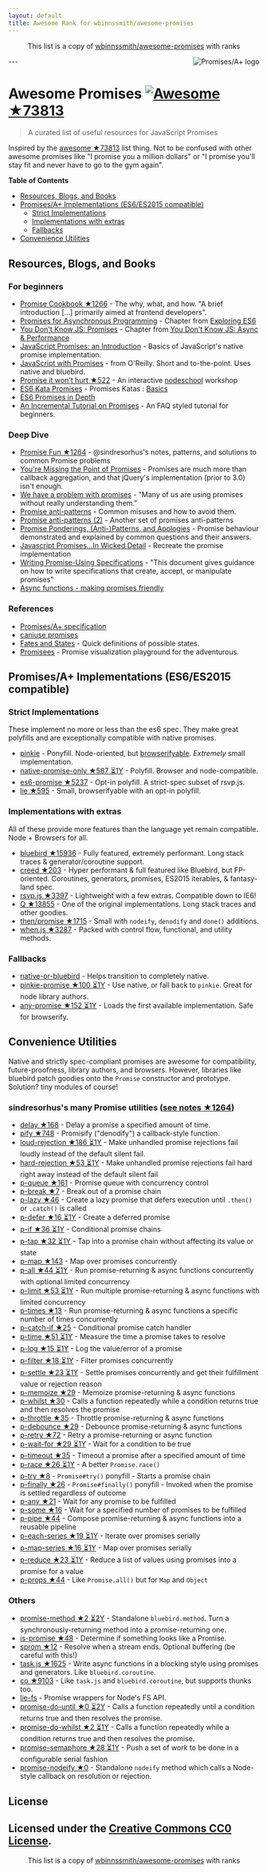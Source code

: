 ```yaml
---
layout: default
title: Awesome Rank for wbinnssmith/awesome-promises
---
```


<p align="center">
	This list is a copy of <a href="https://github.com/wbinnssmith/awesome-promises">wbinnssmith/awesome-promises</a> with ranks
</p>
---
<a href="https://promisesaplus.com/">
    <img src="https://promisesaplus.com/assets/logo-small.png" alt="Promises/A+ logo" align="right" />
</a>

# Awesome Promises [![Awesome](https://cdn.rawgit.com/sindresorhus/awesome/d7305f38d29fed78fa85652e3a63e154dd8e8829/media/badge.svg) ★73813](https://github.com/sindresorhus/awesome)

> A curated list of useful resources for JavaScript Promises

Inspired by the [awesome ★73813](https://github.com/sindresorhus/awesome) list thing. Not to be confused with other awesome promises like "I promise you a million dollars" or "I promise you'll stay fit and never have to go to the gym again".

**Table of Contents**

- [Resources, Blogs, and Books](#resources-blogs-and-books)
- [Promises/A+ Implementations (ES6/ES2015 compatible)](#promisesa-implementations-es6es2015-compatible)
  - [Strict Implementations](#strict-implementations)
  - [Implementations with extras](#implementations-with-extras)
  - [Fallbacks](#fallbacks)
- [Convenience Utilities](#convenience-utilities)

## Resources, Blogs, and Books

### For beginners
* [Promise Cookbook ★1266](https://github.com/mattdesl/promise-cookbook) - The why, what, and how. "A brief introduction [...] primarily aimed at frontend developers".
* [Promises for Asynchronous Programming](http://exploringjs.com/es6/ch_promises.html) - Chapter from [Exploring ES6](http://exploringjs.com/)
* [You Don't Know JS: Promises](https://github.com/getify/You-Dont-Know-JS/blob/master/async%20&%20performance/ch3.md) - Chapter from [You Don't Know JS: Async & Performance](https://github.com/getify/You-Dont-Know-JS/tree/master/async%20%26%20performance)
* [JavaScript Promises: an Introduction](https://developers.google.com/web/fundamentals/getting-started/primers/promises) - Basics of JavaScript's native promise implementation.
* [JavaScript with Promises](http://shop.oreilly.com/product/0636920032151.do) - from O'Reilly. Short and to-the-point. Uses native and bluebird.
* [Promise it won't hurt ★522](https://github.com/stevekane/promise-it-wont-hurt) - An interactive [nodeschool](https://nodeschool.io/) workshop
* [ES6 Kata Promises](http://es6katas.org/) - Promises Katas : [Basics](http://tddbin.com/#?kata=es6/language/promise/basics)
* [ES6 Promises in Depth](https://ponyfoo.com/articles/es6-promises-in-depth)
* [An Incremental Tutorial on Promises](http://www.sohamkamani.com/blog/2016/08/28/incremenal-tutorial-to-promises/) - An FAQ styled tutorial for beginners.

### Deep Dive
* [Promise Fun ★1264](https://github.com/sindresorhus/promise-fun) - @sindresorhus's notes, patterns, and solutions to common Promise problems
* [You're Missing the Point of Promises](https://blog.domenic.me/youre-missing-the-point-of-promises/) - Promises are much more than callback aggregation, and that jQuery's implementation (prior to 3.0) isn't enough.
* [We have a problem with promises](https://pouchdb.com/2015/05/18/we-have-a-problem-with-promises.html) - "Many of us are using promises without really understanding them."
* [Promise anti-patterns](https://github.com/petkaantonov/bluebird/wiki/Promise-anti-patterns) - Common misuses and how to avoid them.
* [Promise anti-patterns (2)](http://taoofcode.net/promise-anti-patterns/) - Another set of promises anti-patterns
* [Promise Ponderings, (Anti-)Patterns, and Apologies](https://sdgluck.github.io/2015/08/24/promise-ponderings-patterns-apologies/) - Promise behaviour demonstrated and explained by common questions and their answers.
* [Javascript Promises...In Wicked Detail](http://www.mattgreer.org/articles/promises-in-wicked-detail/) - Recreate the promise implementation
* [Writing Promise-Using Specifications](https://www.w3.org/2001/tag/doc/promises-guide) - "This document gives guidance on how to write specifications that create, accept, or manipulate promises"
* [Async functions - making promises friendly](https://developers.google.com/web/fundamentals/getting-started/primers/async-functions)

### References
* [Promises/A+ specification](https://promisesaplus.com/)
* [caniuse promises](http://caniuse.com/#feat=promises)
* [Fates and States](https://github.com/domenic/promises-unwrapping/blob/master/docs/states-and-fates.md) - Quick definitions of possible states.
* [Promisees](https://bevacqua.github.io/promisees/) - Promise visualization playground for the adventurous.

## Promises/A+ Implementations (ES6/ES2015 compatible)

### Strict Implementations
These implement no more or less than the es6 spec. They make great polyfills and are exceptionally compatible with native promises.

* [pinkie](https://github.com/floatdrop/pinkie) - Ponyfill. Node-oriented, but [browserifyable](https://github.com/substack/node-browserify). *Extremely* small implementation.
* [native-promise-only ★587 ⏳1Y](https://github.com/getify/native-promise-only) - Polyfill. Browser and node-compatible.
* [es6-promise ★5237](https://github.com/stefanpenner/es6-promise) - Opt-in polyfill. A strict-spec subset of rsvp.js.
* [lie ★595](https://github.com/calvinmetcalf/lie) - Small, browserifyable with an opt-in polyfill.

### Implementations with extras
All of these provide more features than the language yet remain compatible. Node + Browsers for all.

* [bluebird ★15936](https://github.com/petkaantonov/bluebird) - Fully featured, extremely performant. Long stack traces & generator/coroutine support.
* [creed ★203](https://github.com/briancavalier/creed) - Hyper performant & full featured like Bluebird, but FP-oriented. Coroutines, generators, promises, ES2015 iterables, & fantasy-land spec.
* [rsvp.js ★3397](https://github.com/tildeio/rsvp.js) - Lightweight with a few extras. Compatible down to IE6!
* [Q ★13855](https://github.com/kriskowal/q) - One of the original implementations. Long stack traces and other goodies.
* [then/promise ★1715](https://github.com/then/promise) - Small with `nodeify`, `denodify` and `done()` additions.
* [when.js ★3287](https://github.com/cujojs/when) - Packed with control flow, functional, and utility methods.


### Fallbacks
* [native-or-bluebird](https://www.npmjs.com/package/native-or-bluebird) - Helps transition to completely native.
* [pinkie-promise ★100 ⏳1Y](https://github.com/floatdrop/pinkie-promise) - Use native, or fall back to `pinkie`. Great for node library authors.
* [any-promise ★152 ⏳1Y](https://github.com/kevinbeaty/any-promise) - Loads the first available implementation. Safe for browserify.

## Convenience Utilities
Native and strictly spec-compliant promises are awesome for compatibility, future-proofness, library authors, and browsers. However, libraries like bluebird patch goodies onto the `Promise` constructor and prototype. Solution? tiny modules of course!

### sindresorhus's many Promise utilities ([see notes ★1264](https://github.com/sindresorhus/promise-fun))
* [delay ★168](https://github.com/sindresorhus/delay) - Delay a promise a specified amount of time.
* [pify ★748](https://github.com/sindresorhus/pify) - Promisify ("denodify") a callback-style function.
* [loud-rejection ★186 ⏳1Y](https://github.com/sindresorhus/loud-rejection) - Make unhandled promise rejections fail loudly instead of the default silent fail.
* [hard-rejection ★53 ⏳1Y](https://github.com/sindresorhus/hard-rejection) - Make unhandled promise rejections fail hard right away instead of the default silent fail
* [p-queue ★161](https://github.com/sindresorhus/p-queue) - Promise queue with concurrency control
* [p-break ★7](https://github.com/sindresorhus/p-break) - Break out of a promise chain
* [p-lazy ★46](https://github.com/sindresorhus/p-lazy) - Create a lazy promise that defers execution until `.then()` or `.catch()` is called
* [p-defer ★16 ⏳1Y](https://github.com/sindresorhus/p-defer) - Create a deferred promise
* [p-if ★36 ⏳1Y](https://github.com/sindresorhus/p-if) - Conditional promise chains
* [p-tap ★32 ⏳1Y](https://github.com/sindresorhus/p-tap) - Tap into a promise chain without affecting its value or state
* [p-map ★143](https://github.com/sindresorhus/p-map) - Map over promises concurrently
* [p-all ★44 ⏳1Y](https://github.com/sindresorhus/p-all) - Run promise-returning & async functions concurrently with optional limited concurrency
* [p-limit ★53 ⏳1Y](https://github.com/sindresorhus/p-limit) - Run multiple promise-returning & async functions with limited concurrency
* [p-times ★13](https://github.com/sindresorhus/p-times) - Run promise-returning & async functions a specific number of times concurrently
* [p-catch-if ★25](https://github.com/sindresorhus/p-catch-if) - Conditional promise catch handler
* [p-time ★51 ⏳1Y](https://github.com/sindresorhus/p-time) - Measure the time a promise takes to resolve
* [p-log ★15 ⏳1Y](https://github.com/sindresorhus/p-log) - Log the value/error of a promise
* [p-filter ★18 ⏳1Y](https://github.com/sindresorhus/p-filter) - Filter promises concurrently
* [p-settle ★23 ⏳1Y](https://github.com/sindresorhus/p-settle) - Settle promises concurrently and get their fulfillment value or rejection reason
* [p-memoize ★29](https://github.com/sindresorhus/p-memoize) - Memoize promise-returning & async functions
* [p-whilst ★30](https://github.com/sindresorhus/p-whilst) - Calls a function repeatedly while a condition returns true and then resolves the promise
* [p-throttle ★35](https://github.com/sindresorhus/p-throttle) - Throttle promise-returning & async functions
* [p-debounce ★29](https://github.com/sindresorhus/p-debounce) - Debounce promise-returning & async functions
* [p-retry ★72](https://github.com/sindresorhus/p-retry) - Retry a promise-returning or async function
* [p-wait-for ★29 ⏳1Y](https://github.com/sindresorhus/p-wait-for) - Wait for a condition to be true
* [p-timeout ★35](https://github.com/sindresorhus/p-timeout) - Timeout a promise after a specified amount of time
* [p-race ★26 ⏳1Y](https://github.com/sindresorhus/p-race) - A better `Promise.race()`
* [p-try ★8](https://github.com/sindresorhus/p-try) - `Promise#try()` ponyfill - Starts a promise chain
* [p-finally ★26](https://github.com/sindresorhus/p-finally) - `Promise#finally()` ponyfill - Invoked when the promise is settled regardless of outcome
* [p-any ★21](https://github.com/sindresorhus/p-any) - Wait for any promise to be fulfilled
* [p-some ★16](https://github.com/sindresorhus/p-some) - Wait for a specified number of promises to be fulfilled
* [p-pipe ★44](https://github.com/sindresorhus/p-pipe) - Compose promise-returning & async functions into a reusable pipeline
* [p-each-series ★19 ⏳1Y](https://github.com/sindresorhus/p-each-series) - Iterate over promises serially
* [p-map-series ★16 ⏳1Y](https://github.com/sindresorhus/p-map-series) - Map over promises serially
* [p-reduce ★23 ⏳1Y](https://github.com/sindresorhus/p-reduce) - Reduce a list of values using promises into a promise for a value
* [p-props ★44](https://github.com/sindresorhus/p-props) - Like `Promise.all()` but for `Map` and `Object`

### Others
* [promise-method ★2 ⏳2Y](https://github.com/wbinnssmith/promise-method) - Standalone `bluebird.method`. Turn a synchronously-returning method into a promise-returning one.
* [is-promise ★48](https://github.com/then/is-promise) - Determine if something looks like a Promise.
* [sprom ★12](https://github.com/then/sprom) - Resolve when a stream ends. Optional buffering (be careful with this!)
* [task.js ★1625](https://github.com/mozilla/task.js) - Write async functions in a blocking style using promises and generators. Like `bluebird.coroutine`.
* [co ★9103](https://github.com/tj/co) - Like `task.js` and `bluebird.coroutine`, but supports thunks too.
* [lie-fs](https://www.npmjs.com/package/lie-fs) - Promise wrappers for Node's FS API.
* [promise-do-until ★0 ⏳2Y](https://github.com/busterc/promise-do-until) - Calls a function repeatedly until a condition returns true and then resolves the promise.
* [promise-do-whilst ★2 ⏳1Y](https://github.com/busterc/promise-do-whilst) - Calls a function repeatedly while a condition returns true and then resolves the promise.
* [promise-semaphore ★28 ⏳1Y](https://github.com/samccone/promise-semaphore) - Push a set of work to be done in a configurable serial fashion
* [promise-nodeify ★0](https://github.com/kevinoid/promise-nodeify) - Standalone `nodeify` method which calls a Node-style callback on resolution or rejection.

## License
Licensed under the [Creative Commons CC0 License](https://creativecommons.org/publicdomain/zero/1.0/).
---
<p align="center">
	This list is a copy of <a href="https://github.com/wbinnssmith/awesome-promises">wbinnssmith/awesome-promises</a> with ranks
</p>
